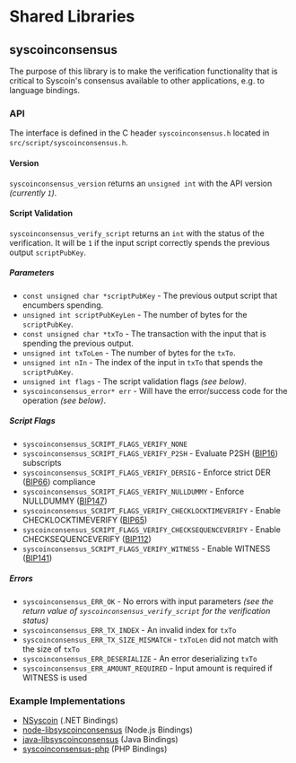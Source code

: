 ﻿Shared Libraries
================

## syscoinconsensus

The purpose of this library is to make the verification functionality that is critical to Syscoin's consensus available to other applications, e.g. to language bindings.

### API

The interface is defined in the C header `syscoinconsensus.h` located in `src/script/syscoinconsensus.h`.

#### Version

`syscoinconsensus_version` returns an `unsigned int` with the API version *(currently `1`)*.

#### Script Validation

`syscoinconsensus_verify_script` returns an `int` with the status of the verification. It will be `1` if the input script correctly spends the previous output `scriptPubKey`.

##### Parameters
- `const unsigned char *scriptPubKey` - The previous output script that encumbers spending.
- `unsigned int scriptPubKeyLen` - The number of bytes for the `scriptPubKey`.
- `const unsigned char *txTo` - The transaction with the input that is spending the previous output.
- `unsigned int txToLen` - The number of bytes for the `txTo`.
- `unsigned int nIn` - The index of the input in `txTo` that spends the `scriptPubKey`.
- `unsigned int flags` - The script validation flags *(see below)*.
- `syscoinconsensus_error* err` - Will have the error/success code for the operation *(see below)*.

##### Script Flags
- `syscoinconsensus_SCRIPT_FLAGS_VERIFY_NONE`
- `syscoinconsensus_SCRIPT_FLAGS_VERIFY_P2SH` - Evaluate P2SH ([BIP16](https://github.com/syscoin/bips/blob/master/bip-0016.mediawiki)) subscripts
- `syscoinconsensus_SCRIPT_FLAGS_VERIFY_DERSIG` - Enforce strict DER ([BIP66](https://github.com/syscoin/bips/blob/master/bip-0066.mediawiki)) compliance
- `syscoinconsensus_SCRIPT_FLAGS_VERIFY_NULLDUMMY` - Enforce NULLDUMMY ([BIP147](https://github.com/syscoin/bips/blob/master/bip-0147.mediawiki))
- `syscoinconsensus_SCRIPT_FLAGS_VERIFY_CHECKLOCKTIMEVERIFY` - Enable CHECKLOCKTIMEVERIFY ([BIP65](https://github.com/syscoin/bips/blob/master/bip-0065.mediawiki))
- `syscoinconsensus_SCRIPT_FLAGS_VERIFY_CHECKSEQUENCEVERIFY` - Enable CHECKSEQUENCEVERIFY ([BIP112](https://github.com/syscoin/bips/blob/master/bip-0112.mediawiki))
- `syscoinconsensus_SCRIPT_FLAGS_VERIFY_WITNESS` - Enable WITNESS ([BIP141](https://github.com/syscoin/bips/blob/master/bip-0141.mediawiki))

##### Errors
- `syscoinconsensus_ERR_OK` - No errors with input parameters *(see the return value of `syscoinconsensus_verify_script` for the verification status)*
- `syscoinconsensus_ERR_TX_INDEX` - An invalid index for `txTo`
- `syscoinconsensus_ERR_TX_SIZE_MISMATCH` - `txToLen` did not match with the size of `txTo`
- `syscoinconsensus_ERR_DESERIALIZE` - An error deserializing `txTo`
- `syscoinconsensus_ERR_AMOUNT_REQUIRED` - Input amount is required if WITNESS is used

### Example Implementations
- [NSyscoin](https://github.com/NicolasDorier/NSyscoin/blob/master/NSyscoin/Script.cs#L814) (.NET Bindings)
- [node-libsyscoinconsensus](https://github.com/bitpay/node-libsyscoinconsensus) (Node.js Bindings)
- [java-libsyscoinconsensus](https://github.com/dexX7/java-libsyscoinconsensus) (Java Bindings)
- [syscoinconsensus-php](https://github.com/Bit-Wasp/syscoinconsensus-php) (PHP Bindings)
